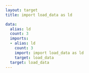 ```yaml
---
layout: target
title: import load_data as ld

data:
  alias: ld
  count: 3
  imports:
  - alias: ld
    count: 3
    import: import load_data as ld
    target: load_data
  target: load_data
---
```

